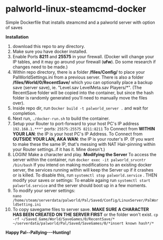 # palworld-linux-steamcmd-docker
Simple Dockerfile that installs steamcmd and a palworld server with option of saves

**Installation**
1. download this repo to any directory.
2. Make sure you have docker installed.
3. Enable Ports **8211** and **25575** in your firewall.
   (Docker will change your IP tables, and it may go around your firewall (**ufw**). Do some research if changes need to be made.)
4. Within repo directory, there is a folder **/files/Config/** to place your PalWorldSettings.ini from a previous server.
   There is also a folder **/files/World/0/RecentSave/** which you can optionally place a backup save (server save), ie. "Level.sav LevelMeta.sav Players/*".
   (The RecentSave folder will be copied into the container, but since the hash folder is randomly generated you'll need to manually move the files over).
5. Inside repo dir, run ``Docker build -t palworld_server .`` and wait for completion.
6. Next run, ``./docker-run.sh`` to build the container.
7. Setup your Router to port-forward to your host PC's IP address ``192.168.1.***"`` ports: ``25575:25575 8211:8211``
   To Connect from **WITHIN YOUR LAN**: the IP is your host PC's IP Address.
   To Connect from **OUTSIDE YOUR LAN, AKA WAN**: the IP is your router's IP.
   (If you want to make these the same IP, that's messing with NAT Hair-pinning within your Router settings..if it has it. Mine doesn't.)
8. LOGIN! Make a character and play.
**Modifying the Server**
To access the server within the container, run ``docker exec -it palworld_srvcntr /bin/bash``
If you intend on making modifications to an existing docker server, the services running within will keep the Server up if it crashes or is killed.
To disable this, run ``systemctl stop palworld.service`` . THEN modify your saves or settings:
To enable againg run ``systemctl start palworld.service`` and the server should boot up in a few moments.
 9. To modify your server settings: \
       ``nano /home/steam/serverdata/palworld/Pal/Saved/Config/LinuxServer/PalWorldSetting.ini``
10. To copy savegame files to server save. **MAKE SURE A CHARACTER HAS BEEN CREATED ON THE SERVER FIRST** or the folder won't exist.
       ``cp -rf ~/Saved_Game/World/SaveGames/0/RecentSave/* ~/serverdata/palworld/Pal/Saved/SaveGames/0/*insert known hash*/*``

**Happy Pal--Pallying---Hunting!**
